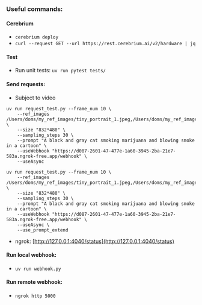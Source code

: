 ### Useful commands:

#### Cerebrium
* ```cerebrium deploy```
* ```curl --request GET --url https://rest.cerebrium.ai/v2/hardware | jq```

#### Test
* Run unit tests: ```uv run pytest tests/```

#### Send requests:
* Subject to video 

```
uv run request_test.py --frame_num 10 \
    --ref_images /Users/doms/my_ref_images/tiny_portrait_1.jpeg,/Users/doms/my_ref_images/charlie_portrait.jpeg  \
    --size "832*480" \
    --sampling_steps 30 \
    --prompt "A black and gray cat smoking marijuana and blowing smoke in a cartoon" \
    --useWebhook "https://d087-2601-47-477e-1a60-3945-2ba-21e7-583a.ngrok-free.app/webhook" \
    --useAsync
```

```
uv run request_test.py --frame_num 10 \
    --ref_images /Users/doms/my_ref_images/tiny_portrait_1.jpeg,/Users/doms/my_ref_images/charlie_portrait.jpeg  \
    --size "832*480" \
    --sampling_steps 30 \
    --prompt "A black and gray cat smoking marijuana and blowing smoke in a cartoon" \
    --useWebhook "https://d087-2601-47-477e-1a60-3945-2ba-21e7-583a.ngrok-free.app/webhook" \
    --useAsync \
    --use_prompt_extend
```

* ngrok: [http://127.0.0.1:4040/status](http://127.0.0.1:4040/status)

#### Run local webhook:
* ```uv run webhook.py```


#### Run remote webhook:
* ```ngrok http 5000```